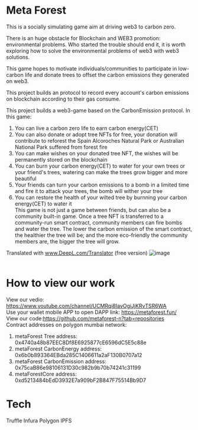 # Meta Forest<br>
This is a socially simulating game aim at driving web3 to carbon zero.    
    
There is an huge obstacle for Blockchain and WEB3 promotion: environmental problems.  Who started the trouble should end it, it is worth exploring how to solve the environmental problems of web3 with web3 solutions.     
      
This game hopes to motivate individuals/communities to participate in low-carbon life and donate trees to offset the carbon emissions they generated on web3.    
    
This project builds an protocol to record every account's carbon emissions on blockchain according to their gas consume. <br>

This project builds a web3-game based on the CarbonEmission protocol. In this game:<br>
1) You can live a carbon zero life to earn carbon energy(CET) <br>
2) You can also donate or adopt tree NFTs for free, your donation will contribute to reforest the Spain Alcoroches Natural Park or Australian National Park suffered from forest fire<br>
3) You can make wishes on your donated tree NFT, the wishes will be permanently stored on the blockchain<br>
4) You can burn your carbon energy(CET) to water for your own trees or your friend's trees, watering can make the trees grow bigger and more beautiful<br>
5) Your friends can turn your carbon emissions to a bomb in a limited time and fire it to attack your trees, the bomb will wither your tree <br>
6) You can restore the health of your wilted tree by burnning your carbon energy(CET) to water it<br>
This game is not just a game between friends, but can also be a community built-in game. Once a tree NFT is transferred to a community-run smart contract, community members can fire bombs and water the tree. The lower the carbon emission of the smart contract, the healthier the tree will be; and the more eco-friendly the community members are, the bigger the tree will grow.<br>

Translated with www.DeepL.com/Translator (free version)
![image](https://user-images.githubusercontent.com/106387391/171183224-1d83d599-8fc5-4e1e-945b-e478fc19f686.png)
<br><br>

# How to view our work<br>
View our vedio: https://www.youtube.com/channel/UCMRqi8IavOgiJjKRvTSR6WA <br>
Use your wallet mobile APP to open DAPP link: https://metaforest.fun/  <br>
View our code:https://github.com/metaforest-n?tab=repositories <br>
Contract addresses on polygon mumbai network: <br>
1) metaForest Tree address: 0x4740a48b87EEC8Df8E6925877cE6596dC5E5c88e <br> 
2) metaForest CarbonEnergy address: 0x6b0b893364EBda285C1406611a2aF130B0707a12 <br> 
3) metaForest CarbonEmission address: 0x75caB86e98106131D30c982b9b70b74241c31199 <br>
4) metaForestCore address: 0xd5213484bEdD3932E7a909bF2B847F75514Bb9D7 <br>

# Tech
Truffle
Infura
Polygon
IPFS


